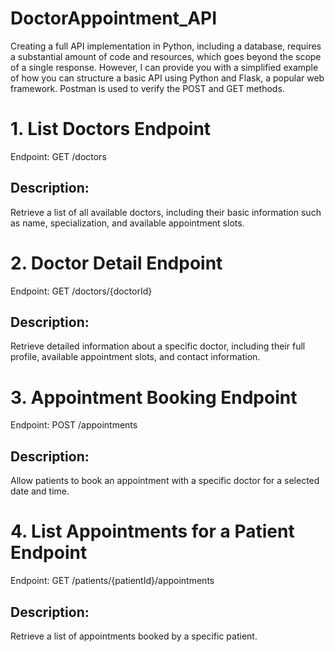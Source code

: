 # DoctorAppointment_API
Creating a full API implementation in Python, including a database, requires a substantial amount of code and resources, which goes beyond the scope of a single response.
However, I can provide you with a simplified example of how you can structure a basic API using Python and Flask, a popular web framework.
Postman is used to verify the POST and GET methods.
# 1. List Doctors Endpoint
Endpoint: GET /doctors

## Description:
Retrieve a list of all available doctors, including their basic information such as name, specialization, and available appointment slots.

# 2. Doctor Detail Endpoint
Endpoint: GET /doctors/{doctorId}

## Description: 
Retrieve detailed information about a specific doctor, including their full profile, available appointment slots, and contact information.

# 3. Appointment Booking Endpoint
Endpoint: POST /appointments

## Description: 
Allow patients to book an appointment with a specific doctor for a selected date and time.

# 4. List Appointments for a Patient Endpoint
Endpoint: GET /patients/{patientId}/appointments

## Description: 
Retrieve a list of appointments booked by a specific patient.
